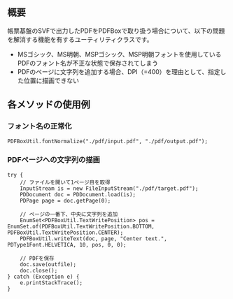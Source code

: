## 概要

帳票基盤のSVFで出力したPDFをPDFBoxで取り扱う場合について、以下の問題を解消する機能を有するユーティリティクラスです。
* MSゴシック、MS明朝、MSPゴシック、MSP明朝フォントを使用しているPDFのフォント名が不正な状態で保存されてしまう
* PDFのページに文字列を追加する場合、DPI（=400）を理由として、指定した位置に描画できない

## 各メソッドの使用例

### フォント名の正常化

```
PDFBoxUtil.fontNormalize("./pdf/input.pdf", "./pdf/output.pdf");
```

### PDFページへの文字列の描画

```
try {
	// ファイルを開いて1ページ目を取得
	InputStream is = new FileInputStream("./pdf/target.pdf");
	PDDocument doc = PDDocument.load(is);
	PDPage page = doc.getPage(0);
	
	// ページの一番下、中央に文字列を追加
	EnumSet<PDFBoxUtil.TextWritePosition> pos = EnumSet.of(PDFBoxUtil.TextWritePosition.BOTTOM, PDFBoxUtil.TextWritePosition.CENTER);
	PDFBoxUtil.writeText(doc, page, "Center text.", PDType1Font.HELVETICA, 10, pos, 0, 0);
	
	// PDFを保存
	doc.save(outfile);
	doc.close();
} catch (Exception e) {
	e.printStackTrace();
}
```
